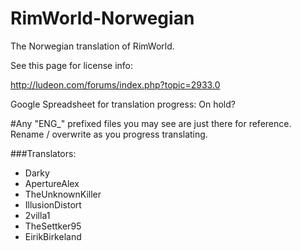 RimWorld-Norwegian
==================


The Norwegian translation of RimWorld.

See this page for license info:

http://ludeon.com/forums/index.php?topic=2933.0

Google Spreadsheet for translation progress: On hold?

#Any "ENG_" prefixed files you may see are just there for reference. Rename / overwrite as you progress translating.

###Translators:

- Darky
- ApertureAlex
- TheUnknownKiller
- IllusionDistort
- 2villa1
- TheSettker95
- EirikBirkeland
